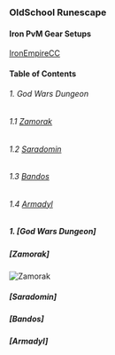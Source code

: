 ### OldSchool Runescape
#### Iron PvM Gear Setups
[IronEmpireCC](https://discord.com/invite/ironempire)

#### Table of Contents

###### 1. God Wars Dungeon
######    1.1 [Zamorak](#zamorak)
######    1.2 [Saradomin](#saradomin)
######    1.3 [Bandos](#bandos)
######    1.4 [Armadyl](armadyl)
       
#####  1. [God Wars Dungeon]
#####         [Zamorak]
![Zamorak](https://i.imgur.com/KMdFBA3.png)
#####         [Saradomin]
#####         [Bandos]
#####         [Armadyl]

